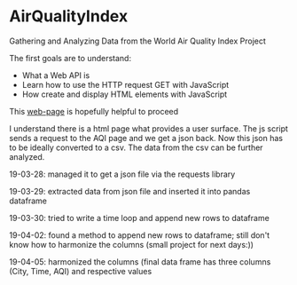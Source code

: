 # AirQualityIndex
Gathering and Analyzing Data from the World Air Quality Index Project

The first goals are to understand:
* What a Web API is
* Learn how to use the HTTP request GET with JavaScript
* How create and display HTML elements with JavaScript

This [web-page](https://www.taniarascia.com/how-to-connect-to-an-api-with-javascript/) is hopefully helpful to proceed 

I understand there is a html page what provides a user surface. The js script sends a request to the AQI page and we get a json back. Now this json has to be ideally converted to a csv. The data from the csv can be further analyzed.

19-03-28: managed it to get a json file via the requests library

19-03-29: extracted data from json file and inserted it into pandas dataframe

19-03-30: tried to write a time loop and append new rows to dataframe

19-04-02: found a method to append new rows to dataframe; still don't know how to harmonize the columns (small project for next days:))

19-04-05: harmonized the columns (final data frame has three columns (City, Time, AQI) and respective values
